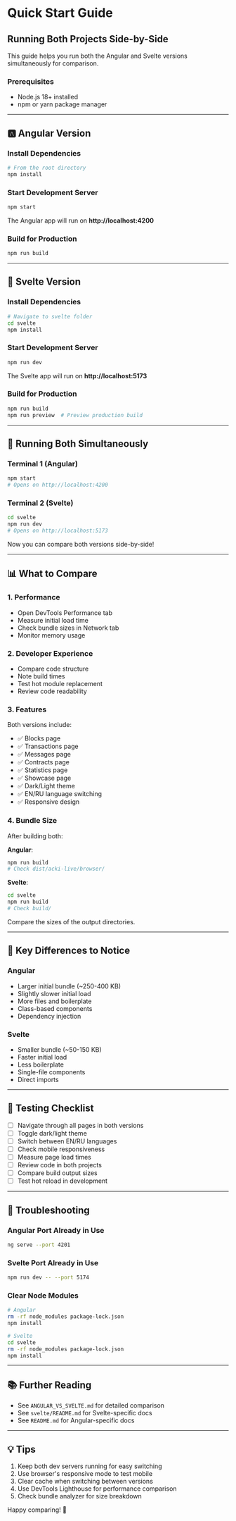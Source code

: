 # Quick Start Guide

## Running Both Projects Side-by-Side

This guide helps you run both the Angular and Svelte versions simultaneously for comparison.

### Prerequisites

- Node.js 18+ installed
- npm or yarn package manager

---

## 🅰️ Angular Version

### Install Dependencies
```bash
# From the root directory
npm install
```

### Start Development Server
```bash
npm start
```

The Angular app will run on **http://localhost:4200**

### Build for Production
```bash
npm run build
```

---

## 💚 Svelte Version

### Install Dependencies
```bash
# Navigate to svelte folder
cd svelte
npm install
```

### Start Development Server
```bash
npm run dev
```

The Svelte app will run on **http://localhost:5173**

### Build for Production
```bash
npm run build
npm run preview  # Preview production build
```

---

## 🔄 Running Both Simultaneously

### Terminal 1 (Angular)
```bash
npm start
# Opens on http://localhost:4200
```

### Terminal 2 (Svelte)
```bash
cd svelte
npm run dev
# Opens on http://localhost:5173
```

Now you can compare both versions side-by-side!

---

## 📊 What to Compare

### 1. **Performance**
- Open DevTools Performance tab
- Measure initial load time
- Check bundle sizes in Network tab
- Monitor memory usage

### 2. **Developer Experience**
- Compare code structure
- Note build times
- Test hot module replacement
- Review code readability

### 3. **Features**
Both versions include:
- ✅ Blocks page
- ✅ Transactions page
- ✅ Messages page
- ✅ Contracts page
- ✅ Statistics page
- ✅ Showcase page
- ✅ Dark/Light theme
- ✅ EN/RU language switching
- ✅ Responsive design

### 4. **Bundle Size**
After building both:

**Angular**:
```bash
npm run build
# Check dist/acki-live/browser/
```

**Svelte**:
```bash
cd svelte
npm run build
# Check build/
```

Compare the sizes of the output directories.

---

## 🎯 Key Differences to Notice

### Angular
- Larger initial bundle (~250-400 KB)
- Slightly slower initial load
- More files and boilerplate
- Class-based components
- Dependency injection

### Svelte
- Smaller bundle (~50-150 KB)
- Faster initial load
- Less boilerplate
- Single-file components
- Direct imports

---

## 📝 Testing Checklist

- [ ] Navigate through all pages in both versions
- [ ] Toggle dark/light theme
- [ ] Switch between EN/RU languages
- [ ] Check mobile responsiveness
- [ ] Measure page load times
- [ ] Review code in both projects
- [ ] Compare build output sizes
- [ ] Test hot reload in development

---

## 🐛 Troubleshooting

### Angular Port Already in Use
```bash
ng serve --port 4201
```

### Svelte Port Already in Use
```bash
npm run dev -- --port 5174
```

### Clear Node Modules
```bash
# Angular
rm -rf node_modules package-lock.json
npm install

# Svelte
cd svelte
rm -rf node_modules package-lock.json
npm install
```

---

## 📚 Further Reading

- See `ANGULAR_VS_SVELTE.md` for detailed comparison
- See `svelte/README.md` for Svelte-specific docs
- See `README.md` for Angular-specific docs

---

## 💡 Tips

1. Keep both dev servers running for easy switching
2. Use browser's responsive mode to test mobile
3. Clear cache when switching between versions
4. Use DevTools Lighthouse for performance comparison
5. Check bundle analyzer for size breakdown

Happy comparing! 🚀
